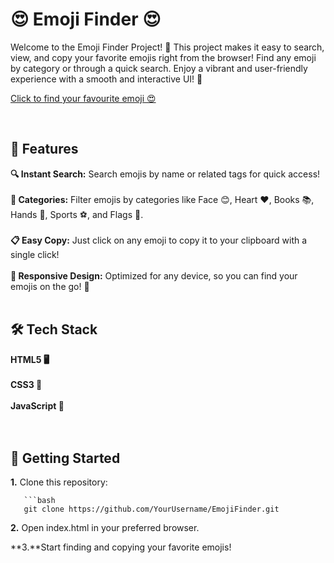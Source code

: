 # 😍 Emoji Finder 😍

Welcome to the Emoji Finder Project! 🌟 This project makes it easy to search, view, and copy your favorite emojis right from the browser! Find any emoji by category or through a quick search. Enjoy a vibrant and user-friendly experience with a smooth and interactive UI! 🎉
<br>

[Click to find your favourite emoji 😍](https://avantikasingh2110.github.io/Emoji_Project/)

<br>

## 🚀 Features

**🔍 Instant Search:** Search emojis by name or related tags for quick access!<br><br>
**🌈 Categories:** Filter emojis by categories like Face 😊, Heart ❤️, Books 📚, Hands 🤲, Sports ⚽, and Flags 🚩.<br><br>
**📋 Easy Copy:** Just click on any emoji to copy it to your clipboard with a single click!<br><br>
**📱 Responsive Design:** Optimized for any device, so you can find your emojis on the go! 📲<br><br>


## 🛠️ Tech Stack

**HTML5 🖥️** <br><br>
**CSS3 🎨** <br><br>
**JavaScript 🧩** <br><br><br>

## 🌟 Getting Started

**1.** Clone this repository:

       ```bash
       git clone https://github.com/YourUsername/EmojiFinder.git


**2.** Open index.html in your preferred browser.

**3.**Start finding and copying your favorite emojis!
